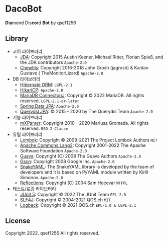 # DacoBot

**D**i**a**mond Dis**co**rd **Bot** by qsef1256

## Library

* 코어 라이브러리
    * [JDA](https://github.com/DV8FromTheWorld/JDA): Copyright 2015 Austin Keener, Michael Ritter, Florian Spieß, and
      the JDA contributors `Apache-2.0`
    * [Chewtils](https://github.com/Chew/JDA-Chewtils): Copyright 2016-2018 John Grosh (jagrosh) & Kaidan Gustave (
      TheMonitorLizard) `Apache-2.0`
* DB 라이브러리
    * [Hibernate ORM](https://hibernate.org/orm/): `LGPL-2.1`
    * [HikariCP](https://github.com/brettwooldridge/HikariCP): `Apache-2.0`
    * [MariaDB Connector/J](https://mariadb.com/kb/en/mariadb-connector-j/): Copyright © 2022 MariaDB. All rights
      reserved. `LGPL-2.1-or-later`
    * [Spring Data JPA](https://spring.io/projects/spring-data-jpa): `Apache-2.0`
    * [Querydsl JPA](https://github.com/querydsl/querydsl/tree/master/querydsl-jpa): © 2015 - 2020 by The Querydsl
      Team `Apache-2.0`
* 기능 라이브러리
    * [mXParser](https://mathparser.org/): Copyright 2010 - 2020 Mariusz Gromada. All rights reserved. `BSD-2-Clause`
* 유틸 라이브러리
    * [Lombok](https://projectlombok.org/): Copyright © 2009-2021 The Project Lombok Authors `MIT`
    * [Apache Commons Lang3](https://github.com/apache/commons-lang): Copyright 2001-2022 The Apache Software
      Foundation `Apache-2.0`
    * [Guava](https://github.com/google/guava): Copyright (C) 2008 The Guava Authors `Apache-2.0`
    * [Gson](https://github.com/google/gson): Copyright 2008 Google Inc. `Apache-2.0`
    * [SnakeYAML](https://bitbucket.org/snakeyaml/snakeyaml/src/master/): The SnakeYAML library is developed by the team
      of developers and it is based on PyYAML module written by Kirill Simonov. `Apache-2.0`
    * [Reflections](https://github.com/ronmamo/reflections): Copyright (C) 2004 Sam Hocevar `WTFPL`
* 테스트/로깅 라이브러리
    * [JUnit 5](https://junit.org/junit5/): Copyright © 2022 The JUnit Team `EPL-2.0`
    * [SLF4J](https://www.slf4j.org/): Copyright © 2004-2021 QOS.ch `MIT`
    * [Logback](https://logback.qos.ch/): Copyright © 2021 QOS.ch `EPL-1.0 & LGPL-2.1`

## License

Copyright 2022. qsef1256 All rights reserved.
